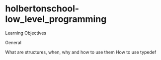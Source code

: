 # holbertonschool-low_level_programming

Learning Objectives

General

What are structures, when, why and how to use them
How to use typedef
